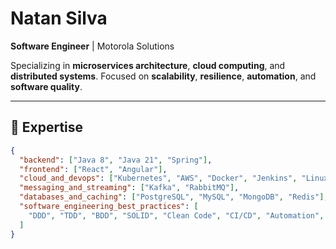 # Natan Silva  

**Software Engineer** | Motorola Solutions  

Specializing in **microservices architecture**, **cloud computing**, and **distributed systems**. Focused on **scalability**, **resilience**, **automation**, and **software quality**.

---

## 🔹 Expertise
```json
{
  "backend": ["Java 8", "Java 21", "Spring"],
  "frontend": ["React", "Angular"],
  "cloud_and_devops": ["Kubernetes", "AWS", "Docker", "Jenkins", "Linux"],
  "messaging_and_streaming": ["Kafka", "RabbitMQ"],
  "databases_and_caching": ["PostgreSQL", "MySQL", "MongoDB", "Redis"],
  "software_engineering_best_practices": [
    "DDD", "TDD", "BDD", "SOLID", "Clean Code", "CI/CD", "Automation", "Quality Assurance"
  ]
}
